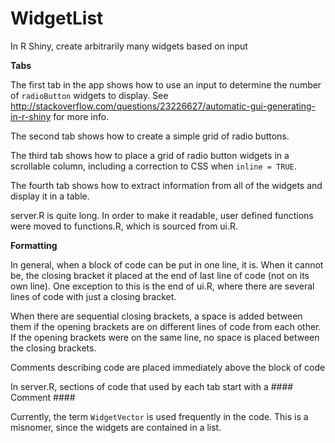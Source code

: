 # WidgetList
In R Shiny, create arbitrarily many widgets based on input

**Tabs**

The first tab in the app shows how to use an input to determine the number of `radioButton` widgets to display.  See http://stackoverflow.com/questions/23226627/automatic-gui-generating-in-r-shiny for more info.

The second tab shows how to create a simple grid of radio buttons.

The third tab shows how to place a grid of radio button widgets in a scrollable column, including a correction to CSS when `inline = TRUE`.

The fourth tab shows how to extract information from all of the widgets and display it in a table.

server.R is quite long.  In order to make it readable, user defined functions were moved to functions.R, which is sourced from ui.R.

**Formatting**

In general, when a block of code can be put in one line, it is.  When it cannot be, the closing bracket it placed at the end of last line of code (not on its own line).  One exception to this is the end of ui.R, where there are several lines of code with just a closing bracket.  

When there are sequential closing brackets, a space is added between them if the opening brackets are on different lines of code from each other.  If the opening brackets were on the same line, no space is placed between the closing brackets.

Comments describing code are placed immediately above the block of code

In server.R, sections of code that used by each tab start with a #### Comment ####



Currently, the term `WidgetVector` is used frequently in the code.  This is a misnomer, since the widgets are contained in a list.